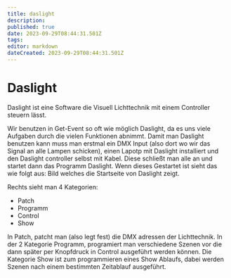 ```yaml
---
title: daslight
description: 
published: true
date: 2023-09-29T08:44:31.501Z
tags: 
editor: markdown
dateCreated: 2023-09-29T08:44:31.501Z
---
```


# Daslight
Daslight ist eine Software die Visuell Lichttechnik mit einem Controller steuern lässt.

Wir benutzen in Get-Event so oft wie möglich Daslight, da es uns viele Aufgaben durch die vielen Funktionen abnimmt. 
Damit man Daslight benutzen kann muss man erstmal ein DMX Input (also dort wo wir das Signal an alle Lampen schicken), einen Lapotp mit Daslight installiert und den Daslight controller selbst mit Kabel.
Diese schließt man alle an und startet dann das Programm Daslight. Wenn dieses Gestartet ist sieht das wie folgt aus:
Bild welches die Startseite von Daslight zeigt.

Rechts sieht man 4 Kategorien:
- Patch
- Programm
- Control
- Show

In Patch, patcht man (also legt fest) die DMX adressen der Lichttechnik.
In der 2 Kategorie Programm, programiert man verschiedene Szenen vor die dann später per Knopfdruck in Control ausgeführt werden können.
Die Kategorie Show ist zum programmieren eines Show Ablaufs, dabei werden Szenen nach einem bestimmten Zeitablauf ausgeführt.
